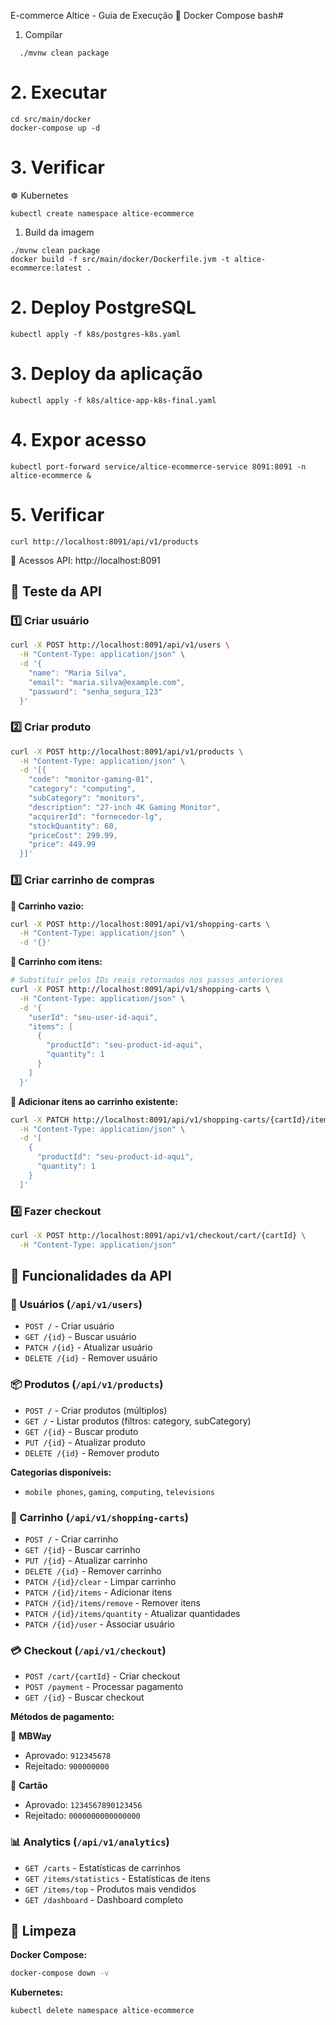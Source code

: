 E-commerce Altice - Guia de Execução
  🐳 Docker Compose
bash# 
  1. Compilar
```shell
  ./mvnw clean package
```
# 2. Executar
```
cd src/main/docker
docker-compose up -d
```

# 3. Verificar
☸️ Kubernetes
```
kubectl create namespace altice-ecommerce
```
 
 1. Build da imagem
```
./mvnw clean package
docker build -f src/main/docker/Dockerfile.jvm -t altice-ecommerce:latest .
```
# 2. Deploy PostgreSQL
```
kubectl apply -f k8s/postgres-k8s.yaml
```
# 3. Deploy da aplicação
```
kubectl apply -f k8s/altice-app-k8s-final.yaml
```
# 4. Expor acesso
```
kubectl port-forward service/altice-ecommerce-service 8091:8091 -n altice-ecommerce &
```

# 5. Verificar
```
curl http://localhost:8091/api/v1/products
```

🔗 Acessos
API: http://localhost:8091

## 🧪 Teste da API

### 1️⃣ Criar usuário
```bash
curl -X POST http://localhost:8091/api/v1/users \
  -H "Content-Type: application/json" \
  -d '{
    "name": "Maria Silva",
    "email": "maria.silva@example.com",
    "password": "senha_segura_123"
  }'
```

### 2️⃣ Criar produto
```bash
curl -X POST http://localhost:8091/api/v1/products \
  -H "Content-Type: application/json" \
  -d '[{
    "code": "monitor-gaming-01",
    "category": "computing",
    "subCategory": "monitors",
    "description": "27-inch 4K Gaming Monitor",
    "acquirerId": "fornecedor-lg",
    "stockQuantity": 60,
    "priceCost": 299.99,
    "price": 449.99
  }]'
```

### 3️⃣ Criar carrinho de compras

**🔹 Carrinho vazio:**
```bash
curl -X POST http://localhost:8091/api/v1/shopping-carts \
  -H "Content-Type: application/json" \
  -d '{}'
```

**🔹 Carrinho com itens:**
```bash
# Substituir pelos IDs reais retornados nos passos anteriores
curl -X POST http://localhost:8091/api/v1/shopping-carts \
  -H "Content-Type: application/json" \
  -d '{
    "userId": "seu-user-id-aqui",
    "items": [
      {
        "productId": "seu-product-id-aqui",
        "quantity": 1
      }
    ]
  }'
```

**🔹 Adicionar itens ao carrinho existente:**
```bash
curl -X PATCH http://localhost:8091/api/v1/shopping-carts/{cartId}/items \
  -H "Content-Type: application/json" \
  -d '[
    {
      "productId": "seu-product-id-aqui",
      "quantity": 1
    }
  ]'
```

### 4️⃣ Fazer checkout
```bash
curl -X POST http://localhost:8091/api/v1/checkout/cart/{cartId} \
  -H "Content-Type: application/json"
```

## 🚀 Funcionalidades da API

### 👤 Usuários (`/api/v1/users`)
- `POST /` - Criar usuário
- `GET /{id}` - Buscar usuário
- `PATCH /{id}` - Atualizar usuário
- `DELETE /{id}` - Remover usuário

### 📦 Produtos (`/api/v1/products`)
- `POST /` - Criar produtos (múltiplos)
- `GET /` - Listar produtos (filtros: category, subCategory)
- `GET /{id}` - Buscar produto
- `PUT /{id}` - Atualizar produto
- `DELETE /{id}` - Remover produto

**Categorias disponíveis:**
- `mobile phones`, `gaming`, `computing`, `televisions`

### 🛒 Carrinho (`/api/v1/shopping-carts`)
- `POST /` - Criar carrinho
- `GET /{id}` - Buscar carrinho
- `PUT /{id}` - Atualizar carrinho
- `DELETE /{id}` - Remover carrinho
- `PATCH /{id}/clear` - Limpar carrinho
- `PATCH /{id}/items` - Adicionar itens
- `PATCH /{id}/items/remove` - Remover itens
- `PATCH /{id}/items/quantity` - Atualizar quantidades
- `PATCH /{id}/user` - Associar usuário

### 💳 Checkout (`/api/v1/checkout`)
- `POST /cart/{cartId}` - Criar checkout
- `POST /payment` - Processar pagamento
- `GET /{id}` - Buscar checkout

**Métodos de pagamento:**

🔹 **MBWay**
- Aprovado: `912345678`
- Rejeitado: `900000000`

🔹 **Cartão**
- Aprovado: `1234567890123456`
- Rejeitado: `0000000000000000`

### 📊 Analytics (`/api/v1/analytics`)
- `GET /carts` - Estatísticas de carrinhos
- `GET /items/statistics` - Estatísticas de itens
- `GET /items/top` - Produtos mais vendidos
- `GET /dashboard` - Dashboard completo

## 🧹 Limpeza

**Docker Compose:**
```bash
docker-compose down -v
```

**Kubernetes:**
```bash
kubectl delete namespace altice-ecommerce
```
